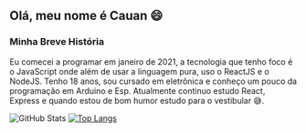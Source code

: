 ## Olá, meu nome é Cauan 😄

### Minha Breve História

  Eu comecei a programar em janeiro de 2021, a tecnologia que tenho foco é o JavaScript onde além de usar a linguagem pura, uso o ReactJS e o NodeJS. Tenho 18 anos, sou cursado em eletrônica e conheço um pouco da programação em Arduino e Esp. Atualmente continuo estudo React, Express e quando estou de bom humor estudo para o vestibular 😅.

![GitHub Stats](https://github-readme-stats.vercel.app/api?username=CauanFelipeTavares&show_icons=true&theme=github_dark) [![Top Langs](https://github-readme-stats.vercel.app/api/top-langs/?username=CauanFelipeTavares&layout=compact&theme=github_dark)](https://github.com/CauanFelipeTavares/github-readme-stats)

